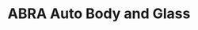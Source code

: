 ---
title: "ABRA Auto Body and Glass"
url: /sioux-falls/abra-auto-body-and-glass/
shop: car repair
---